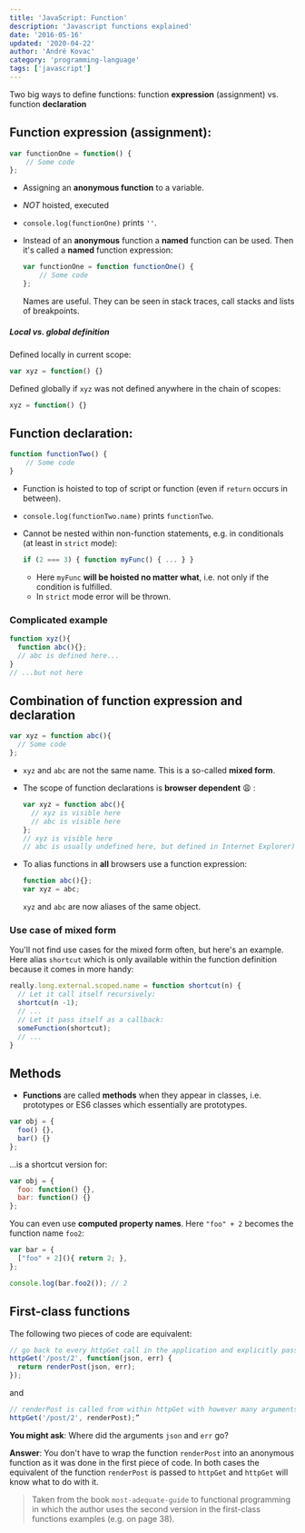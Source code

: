 ```yaml
---
title: 'JavaScript: Function'
description: 'Javascript functions explained'
date: '2016-05-16'
updated: '2020-04-22'
author: 'André Kovac'
category: 'programming-language'
tags: ['javascript']
---
```


Two big ways to define functions: function **expression** (assignment) vs. function **declaration**

## Function **expression** (assignment):

```js
var functionOne = function() {
    // Some code
};
```

* Assigning an **anonymous function** to a variable.
* *NOT* hoisted, executed
* `console.log(functionOne)` prints `''`.
* Instead of an **anonymous** function a **named** function can be used. Then it's called a **named** function expression:

    ```js
    var functionOne = function functionOne() {
        // Some code
    };
    ```

    Names are useful. They can be seen in stack traces, call stacks and lists of breakpoints.

##### Local vs. global definition

Defined locally in current scope:

```js
var xyz = function() {}
```

Defined globally if `xyz` was not defined anywhere in the chain of scopes:

```js
xyz = function() {}
```

## Function **declaration**:

```js
function functionTwo() {
    // Some code
}
```

* Function is hoisted to top of script or function (even if `return` occurs in between).
* `console.log(functionTwo.name)` prints `functionTwo`.
* Cannot be nested within non-function statements, e.g. in conditionals (at least in `strict` mode):

	```js
	if (2 === 3) { function myFunc() { ... } }
	```

	* Here `myFunc` **will be hoisted no matter what**, i.e. not only if the condition is fulfilled.
	* In `strict` mode error will be thrown.

### Complicated example

```js
function xyz(){
  function abc(){};
  // abc is defined here...
}
// ...but not here
```

## Combination of function **expression** and **declaration**

```js
var xyz = function abc(){
  // Some code
};
```

- `xyz` and `abc` are not the same name. This is a so-called **mixed form**.
- The scope of function declarations is **browser dependent** 😩 :

  ```js
  var xyz = function abc(){
    // xyz is visible here
    // abc is visible here
  };
  // xyz is visible here
  // abc is usually undefined here, but defined in Internet Explorer)
  ```

- To alias functions in **all** browsers use a function expression:

  ```js
  function abc(){};
  var xyz = abc;
  ```

  `xyz` and `abc` are now aliases of the same object.

### Use case of mixed form

You'll not find use cases for the mixed form often, but here's an example. Here alias `shortcut` which is only available within the function definition because it comes in more handy:

```javascript {6}
really.long.external.scoped.name = function shortcut(n) {
  // Let it call itself recursively:
  shortcut(n -1);
  // ...
  // Let it pass itself as a callback:
  someFunction(shortcut);
  // ...
}
```

## Methods

- **Functions** are called **methods** when they appear in classes, i.e. prototypes or ES6 classes which essentially are prototypes.

```js
var obj = {
  foo() {},
  bar() {}
};
```

...is a shortcut version for:

```js
var obj = {
  foo: function() {},
  bar: function() {}
};
```

You can even use **computed property names**. Here `"foo" + 2` becomes the function name `foo2`:

```js
var bar = {
  ["foo" + 2](){ return 2; },
};

console.log(bar.foo2()); // 2
```

## First-class functions

The following two pieces of code are equivalent:

```js
// go back to every httpGet call in the application and explicitly pass err along.
httpGet('/post/2', function(json, err) {
  return renderPost(json, err);
});
```

and

```js
// renderPost is called from within httpGet with however many arguments it wants
httpGet('/post/2', renderPost);”
```

**You might ask**: Where did the arguments `json` and `err` go?

**Answer**: You don't have to wrap the function `renderPost` into an anonymous function as it was done in the first piece of code. In both cases the equivalent of the function `renderPost` is passed to `httpGet` and `httpGet` will know what to do with it.

>Taken from the book `most-adequate-guide` to functional programming in which the author uses the second version in the first-class functions examples (e.g. on page 38).